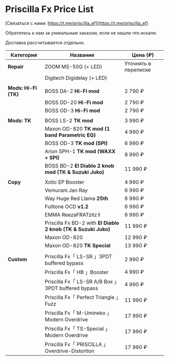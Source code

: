 # Priscilla Fx Price List

[Связаться с нами: https://t.me/priscilla_ef](https://t.me/priscilla_ef)

Обратитесь к нам за уникальным заказом, если не нашли что искали.

Доставка рассчитывается отдельно.

| Категория            | Название                                                       | Цена (₽)             |
| -------------------- | -------------------------------------------------------------- | -------------------- |
| **Repair**           | ZOOM MS-50G (+ LED)                                            | Уточнять в переписке |
|                      | Digitech Digidelay (+ LED)                                     |                      |
|                      |                                                                |                      |
| **Mods: Hi-Fi (TK)** | BOSS DA-2 **Hi-Fi mod**                                        | 2 790 ₽              |
|                      | BOSS DD-20 **Hi-Fi mod**                                       | 2 790 ₽              |
|                      | BOSS OD-3 **Hi-Fi mod**                                        | 2 790 ₽              |
|                      |                                                                |                      |
| **Mods: TK**         | BOSS LS-2 **TK mod**                                           | 3 990 ₽              |
|                      | Maxon OD-820 **TK mod (1 band Parametric EQ)**                 | 4 990 ₽              |
|                      | BOSS OD-3 **TK mod (SPI)**                                     | 6 990 ₽              |
|                      | Arion SPH-1 **TK mod (WAXX + SPI)**                            | 8 990 ₽              |
|                      | BOSS BD-2 **El Diablo 2 knob mod (TK & Suzuki Juko)**          | 11 990 ₽             |
|                      |                                                                |                      |
| **Copy**             | Xotic EP Booster                                               | 4 990 ₽              |
|                      | Vemuram Jan Ray                                                | 6 990 ₽              |
|                      | Way Huge Red Llama **25th**                                    | 6 990 ₽              |
|                      | Fulltone OCD **v1.2**                                          | 6 990 ₽              |
|                      | EMMA ReezaFRATzitz **I**                                       | 6 990 ₽              |
|                      | Priscilla Fx BD-2 with **El Diablo 2 knob (TK & Suzuki Juko)** | 11 990 ₽             |
|                      | Maxon OD-820                                                   | 12 990 ₽             |
|                      | Maxon OD-820 **TK Special**                                    | 13 990 ₽             |
|                      |                                                                |                      |
| **Custom**           | Priscilla Fx「 LS-SR 」3PDT buffered bypass                    | 2 990 ₽              |
|                      | Priscilla Fx「 HB 」Booster                                    | 4 990 ₽              |
|                      | Priscilla Fx「 LS-SR A/B Box 」3PDT buffered bypass            | 4 990 ₽              |
|                      | Priscilla Fx「 Perfect Triangle 」Fuzz                         | 11 990 ₽             |
|                      | Priscilla Fx「 M-Umineko 」Modern Overdrive                    | 17 990 ₽             |
|                      | Priscilla Fx「 TS-Special 」Modern Overdrive                   | 17 990 ₽             |
|                      | Priscilla Fx「 PRISCILLA 」Overdrive-Distortion                | 17 990 ₽             |
